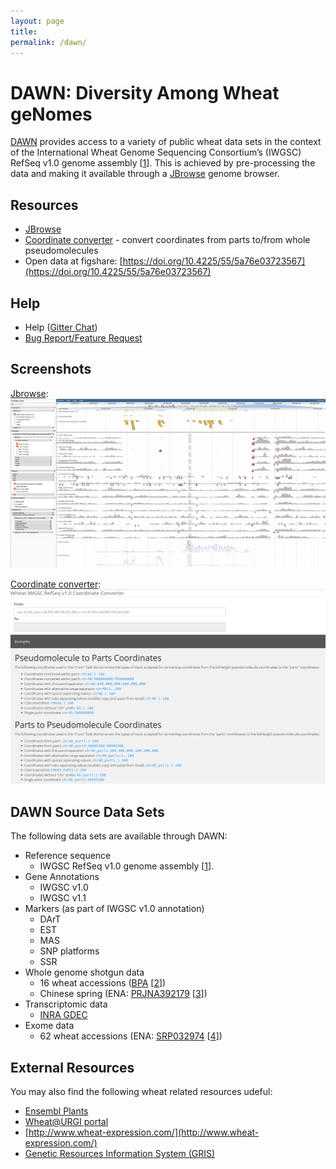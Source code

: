 ```yaml
---
layout: page
title: 
permalink: /dawn/
---
```


# DAWN: Diversity Among Wheat geNomes

[DAWN](http://crobiad.agwine.adelaide.edu.au/dawn/jbrowse/) provides access to a variety of public wheat data sets in the context of the International Wheat Genome Sequencing
Consortium’s (IWGSC) RefSeq v1.0 genome assembly [[1](http://dx.doi.org/10.1126/science.aar7191)]. This is achieved by
pre-processing the data and making it available through a [JBrowse](https://jbrowse.org/) genome browser.

## Resources

  * [JBrowse](http://crobiad.agwine.adelaide.edu.au/dawn/jbrowse/)
  * [Coordinate converter](http://crobiad.agwine.adelaide.edu.au/dawn/coord/) - convert coordinates from parts to/from whole pseudomolecules
  * Open data at figshare: [https://doi.org/10.4225/55/5a76e03723567](https://doi.org/10.4225/55/5a76e03723567)
  
## Help

  * Help ([Gitter Chat](https://gitter.im/CroBiAd/DAWN))
  * [Bug Report/Feature Request](https://github.com/CroBiAd/DAWN/issues/new)

## Screenshots

[Jbrowse](http://crobiad.agwine.adelaide.edu.au/dawn/jbrowse/?loc=chr4A_part2%3A235534556..235550464&tracks=IWGSC_v1.0_HC_genes%2CIWGSC_v1.0_markers_snp_infinium_90k%2CIWGSC_v1.0_markers_snp_axiom_820%2CAlsen_snpcoverage%2CRAC875_snpcoverage%2CYitpi_snpcoverage%2CPastor_snpcoverage%2CWyalkatchem_snpcoverage%2CWestonia_snpcoverage%2CACBarrie_snpcoverage%2CVolcanii_snpcoverage%2CBaxter_snpcoverage%2CChara_snpcoverage%2CDrysdale_snpcoverage%2CH45_snpcoverage%2CXiaoyan_snpcoverage%2CKukri_snpcoverage%2CGladius_snpcoverage%2CExcalibur_snpcoverage%2CIWGSC_RNASeq_multibigwig_Grain%2CIWGSC_RNASeq_multibigwig_Leaf&highlight=):
![DAWN: Wx-B1](/assets/Wx-B1.png)

[Coordinate converter](http://crobiad.agwine.adelaide.edu.au/dawn/coord/):
![DAWN: Wx-B1](/assets/DAWN-coord.png)


## DAWN Source Data Sets

The following data sets are available through DAWN:

  * Reference sequence
    * IWGSC RefSeq v1.0 genome assembly [[1](http://dx.doi.org/10.1126/science.aar7191)].
  * Gene Annotations
    * IWGSC v1.0
    * IWGSC v1.1
  * Markers (as part of IWGSC v1.0 annotation)
    * DArT
    * EST
    * MAS
    * SNP platforms
    * SSR
  * Whole genome shotgun data
    * 16 wheat accessions ([BPA](http://www.bioplatforms.com/wheat-sequencing/) [[2](https://doi.org/10.1111/j.1467-7652.2012.00717.x)])
    * Chinese spring (ENA: [PRJNA392179](https://www.ebi.ac.uk/ena/data/view/PRJNA392179) [[3](https://doi.org/10.1093/gigascience/gix097)])
  * Transcriptomic data
    * [INRA GDEC](https://urgi.versailles.inra.fr/files/RNASeqWheat/)
  * Exome data
    * 62 wheat accessions (ENA: [SRP032974](https://www.ebi.ac.uk/ena/data/view/SRP032974) [[4](https://doi.org/10.1186/s13059-015-0606-4)])

## External Resources

You may also find the following wheat related resources udeful:

  * [Ensembl Plants](http://plants.ensembl.org/Triticum_aestivum/Info/Index)
  * [Wheat@URGI portal](https://wheat-urgi.versailles.inra.fr/)
  * [http://www.wheat-expression.com/](http://www.wheat-expression.com/)
  * [Genetic Resources Information System (GRIS)](http://www.wheatpedigree.net/)
